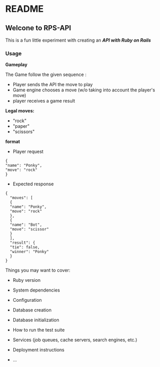 # README
## Welcone to RPS-API
This is a fun little experiment with creating an ***API with Ruby on Rails***

### Usage
**Gameplay**

The Game follow the given sequence : 
- Player sends the API the move to play
- Game engine chooses a move (w/o taking into account the player's move)
- player receives a game result

**Legal moves:**
- "rock"
- "paper"
- "scissors"

**format**
- Player request 
```
{
"name": "Ponky",
"move": "rock"
}
```
- Expected response
```
{
  "moves": [
  {
  "name": "Ponky",
  "move": "rock"
  },
  {
  "name": "Bot",
  "move": "scissor"
  }
  ],
  "result": {
  "tie": false,
  "winner": "Ponky"
  }
}
```

Things you may want to cover:

* Ruby version

* System dependencies

* Configuration

* Database creation

* Database initialization

* How to run the test suite

* Services (job queues, cache servers, search engines, etc.)

* Deployment instructions

* ...
